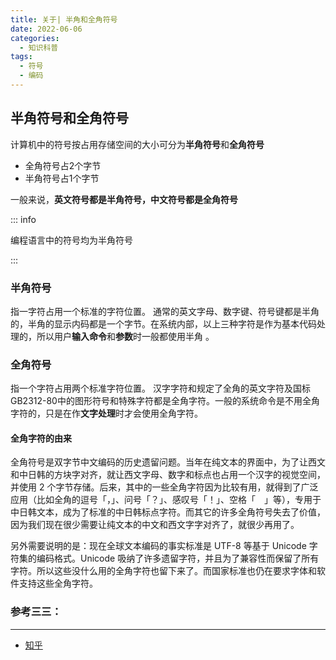 ```yaml
---
title: 关于| 半角和全角符号
date: 2022-06-06
categories: 
  - 知识科普
tags: 
  - 符号
  - 编码
---
```


## 半角符号和全角符号

计算机中的符号按占用存储空间的大小可分为**半角符号**和**全角符号**

- 全角符号占2个字节
- 半角符号占1个字节

一般来说，**英文符号都是半角符号，中文符号都是全角符号**

::: info

编程语言中的符号均为半角符号

:::

### 半角符号

指一字符占用一个标准的字符位置。 
通常的英文字母、数字键、符号键都是半角的，半角的显示内码都是一个字节。在系统内部，以上三种字符是作为基本代码处理的，所以用户**输入命令**和**参数**时一般都使用半角 。

### 全角符号

指一个字符占用两个标准字符位置。
汉字字符和规定了全角的英文字符及国标GB2312-80中的图形符号和特殊字符都是全角字符。一般的系统命令是不用全角字符的，只是在作**文字处理**时才会使用全角字符。

#### 全角字符的由来

全角符号是双字节中文编码的历史遗留问题。当年在纯文本的界面中，为了让西文和中日韩的方块字对齐，就让西文字母、数字和标点也占用一个汉字的视觉空间，并使用 2 个字节存储。后来，其中的一些全角字符因为比较有用，就得到了广泛应用（比如全角的逗号「，」、问号「？」、感叹号「！」、空格「　」等），专用于中日韩文本，成为了标准的中日韩标点字符。而其它的许多全角符号失去了价值，因为我们现在很少需要让纯文本的中文和西文字字对齐了，就很少再用了。

另外需要说明的是：现在全球文本编码的事实标准是 UTF-8 等基于 Unicode 字符集的编码格式。Unicode 吸纳了许多遗留字符，并且为了兼容性而保留了所有字符。所以这些没什么用的全角字符也留下来了。而国家标准也仍在要求字体和软件支持这些全角字符。



### 参考三三：

---

- [知乎](https://www.zhihu.com/question/19605819/answer/12355856)